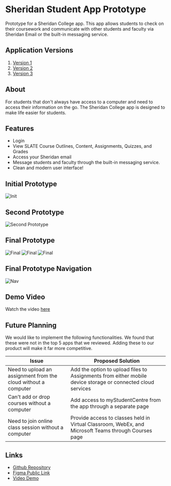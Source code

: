 # Sheridan Student App Prototype
Prototype for a Sheridan College app. This app allows students to check on their coursework and communicate with other students and faculty via Sheridan Email or the built-in messaging service.

## Application Versions

1. [Version 1](https://www.figma.com/file/JgObWh6Qj19fzt5Ikf3k3q/Assignment-1?type=design&node-id=0%3A1&mode=design&t=lRyODStvkEaWL1R1-1)
2. [Version 2](https://www.figma.com/file/DM7z1ZhvToj9B8I2L5HWfi/Assignment-2?type=design&node-id=27%3A623&mode=design&t=1zoarrS7GLqH2pE9-1)
3. [Version 3](https://www.figma.com/file/CMuQvsGJ9qaKWnqPQvuzGu/Assignment-3?type=design&node-id=0%3A1&mode=design&t=XFQOyhZHcqBamHQv-1)

## About

For students that don't always have access to a computer and need to access their information on the go. The Sheridan College app is designed to make life easier for students.

## Features

- Login
- View SLATE Course Outlines, Content, Assignments, Quizzes, and Grades
- Access your Sheridan email
- Message students and faculty through the built-in messaging service.
- Clean and modern user interface!

## Initial Prototype

![Init](./InitialPrototype.png)

## Second Prototype

![Second Prototype](./SecondPrototype.png)

## Final Prototype

![Final](./FinalPrototype1.png)
![Final](./FinalPrototype2.png)
![Final](./FinalPrototype3.png)

## Final Prototype Navigation

![Nav](./NavigationPrototype.png)

## Demo Video

Watch the video [here](https://youtu.be/1CbAwSATc9E)

## Future Planning

We would like to implement the following functionalities. We found that these were not in the top 5 apps that we reviewed. Adding these to our product will make it far more competitive.

| Issue                                                            | Proposed Solution                                                                                                                                                               |
| ---------------------------------------------------------------- | ------------------------------------------------------------------------------------------------------------------------------------------------------------------------------- |
| Need to upload an assignment from the cloud without a computer   | Add the option to upload files to Assignments from either mobile device storage or connected cloud services                                                                     |
| Can't add or drop courses without a computer                     | Add access to myStudentCentre from the app through a separate page                                                                                                              |
| Need to join online class session without a computer             | Provide access to classes held in Virtual Classroom, WebEx, and Microsoft Teams through Courses page                                                                            |

## Links

- [Github Repository](https://github.com/HasanYousaf/HCI-Assignment)
- [Figma Public Link](https://www.figma.com/file/CMuQvsGJ9qaKWnqPQvuzGu/Assignment-3?type=design&node-id=0%3A1&mode=design&t=XFQOyhZHcqBamHQv-1)
- [Video Demo](https://youtu.be/1CbAwSATc9E)
